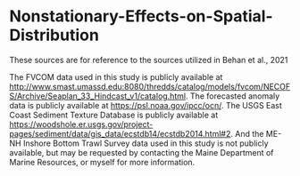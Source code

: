# Nonstationary-Effects-on-Spatial-Distribution
These sources are for reference to the sources utilized in Behan et al., 2021

The FVCOM data used in this study is publicly available at http://www.smast.umassd.edu:8080/thredds/catalog/models/fvcom/NECOFS/Archive/Seaplan_33_Hindcast_v1/catalog.html. 
The forecasted anomaly data is publicly available at https://psl.noaa.gov/ipcc/ocn/. 
The USGS East Coast Sediment Texture Database is publicly available at https://woodshole.er.usgs.gov/project-pages/sediment/data/gis_data/ecstdb14/ecstdb2014.html#2. 
And the ME-NH Inshore Bottom Trawl Survey data used in this study is not publicly available, but may be requested by contacting the Maine Department of Marine Resources, or myself for more information.

